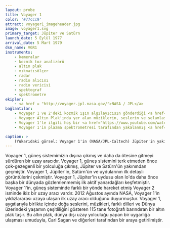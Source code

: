 ```yaml
---
layout: probe
title: Voyager 1
color: '#77ccc9'
attract: voyager1_imageheader.jpg
image: voyager1.svg
primary_target: Jüpiter ve Satürn
launch_date: 5 Eylül 1977
arrival_date: 5 Mart 1979
dsn_name: VGR1
instruments:
    - kameralar
    - kozmik toz analizörü
    - altın plak
    - mıknatısölçer
    - radar
    - radio alıcısı
    - radio vericisi
    - spektograf
    - spektrometre
ekipler:
    - <a href = "http://voyager.jpl.nasa.gov/">NASA / JPL</a>
bağlantılar:
    - Voyager 1 ve 2'deki kozmik ışın algılayıcısın gönderdiği <a href="http://voyager.gsfc.nasa.gov/heliopause/data.html">veriler</a>
    - Voyager Altın Plak'ında yer alan müziklerin, seslerin ve selamlaşmaların bir <a href="http://web.mit.edu/lilybui/www/">listesi</a>
    - Voyager 1'le ilgili hoş bir <a href="https://www.youtube.com/watch?v=BwcJXUWXMTI">animasyonlu hikaye</a>
    - Voyager 1'in plazma spektrometresi tarafından yakalanmış <a href="https://www.youtube.com/watch?v=LIAZWb9_si4">yıldızlararası uzayın sesi</a>

caption: >
    (Yukarıdaki görsel: Voyager 1'in (NASA/JPL-Caltech) Jüpiter'in yakınından çektiği bir fotoğraftır.)
---
```

Voyager 1, güneş sistemimizin dışına çıkmış ve daha da ötesine gitmeyi sürdüren bir uzay aracıdır. Voyager 1, güneş sistemini terk etmeden önce çok-gezegenli bir yolculuğa çıkmış, Jüpiter ve Satürn'ün yakınından geçmiştir. Voyager 1, Jüpiter'in, Satürn'ün ve uydularının ilk detaylı görüntülerini çekmiştir. Voyager 1, Jüpiter'in uydusu olan Io'da daha önce başka bir dünyada gözlemlenmemiş ilk aktif yanardağları keşfetmiştir. Voyager 1'in, güneş sisteminde farklı bir yönde hareket etmiş Voyager 2 isminde ikiz bir uzay aracı vardır. 2012 Ağustos ayında NASA, Voyager 1'in yıldızlararası uzaya ulaşan ilk uzay aracı olduğunu duyurmuştur. Voyager 1, aygıtlarıyla birlikte içinde doğa seslerini, müzikleri, farklı dilleri ve Dünya üzerindeki yaşamın çeşitliliğini gösteren 115 tane fotoğrafı barındıran bir altın plak taşır. Bu altın plak, dünya dışı uzay yolculuğu yapan bir uygarlığa ulaşması umuduyla, Carl Sagan ve diğerleri tarafından bir araya getirilmiştir.
